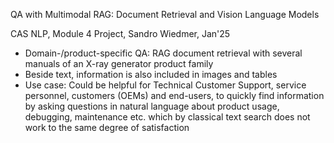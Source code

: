 QA with Multimodal RAG: Document Retrieval and Vision Language Models

CAS NLP, Module 4 Project, Sandro Wiedmer, Jan'25
   - Domain-/product-specific QA: RAG document retrieval with several manuals of an X-ray generator product family
   - Beside text, information is also included in images and tables
   - Use case: Could be helpful for Technical Customer Support, service personnel, customers (OEMs) and end-users, to quickly find information by asking questions in natural language about product usage, debugging, maintenance etc. which by classical text search does not work to the same degree of satisfaction
